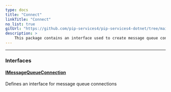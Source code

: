 ```yaml
---
type: docs
title: "Connect"
linkTitle: "Connect"
no_list: true
gitUrl: "https://github.com/pip-services4/pip-services4-dotnet/tree/main/pip-services4-memcached-dotnet"
description: >
    This package contains an interface used to create message queue connections.
---
```

---

<div class="module-body"> 

### Interfaces

#### [IMessageQueueConnection](imessage_queue_connection)
Defines an interface for message queue connections

<br>

</div>

